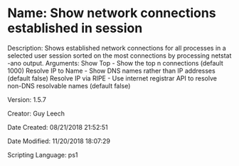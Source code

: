 ﻿# Name: Show network connections established in session

Description: Shows established network connections for all processes in a selected user session sorted on the most connections by processing netstat -ano output.
Arguments:
  Show Top - Show the top n connections (default 1000)
  Resolve IP to Name - Show DNS names rather than IP addresses (default false)
  Resolve IP via RIPE - Use internet registrar API to resolve non-DNS resolvable names (default false)

Version: 1.5.7

Creator: Guy Leech

Date Created: 08/21/2018 21:52:51

Date Modified: 11/20/2018 18:07:29

Scripting Language: ps1

